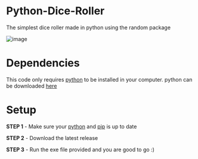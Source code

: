 # Python-Dice-Roller

The simplest dice roller made in python using the random package

![image](https://user-images.githubusercontent.com/98301106/161039499-369ad97a-90ba-4be1-89b5-185dd3a532a0.png)


# Dependencies

This code only requires [python](https://www.python.org) to be installed in your computer. python can be downloaded [here](https://www.python.org/downloads)

# Setup

**STEP 1** - Make sure your [python](https://www.python.org) and [pip](https://pypi.org/project/pip/) is up to date

**STEP 2** - Download the latest release

**STEP 3** - Run the exe file provided and you are good to go :)
